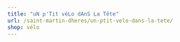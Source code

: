 ```yaml
---
title: "uN p'Tit véLo dAnS La Tête"
url: /saint-martin-dheres/un-ptit-velo-dans-la-tete/
shop: vélo
---
```

